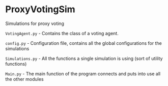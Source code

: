 # ProxyVotingSim
Simulations for proxy voting

`VotingAgent.py` - Contains the class of a voting agent.

`config.py` - Configuration file, contains all the global configurations for the simulations

`Simulations.py` - All the functions a single simulation is using (sort of utility functions)

`Main.py` - The main function of the program connects and puts into use all the other modules


